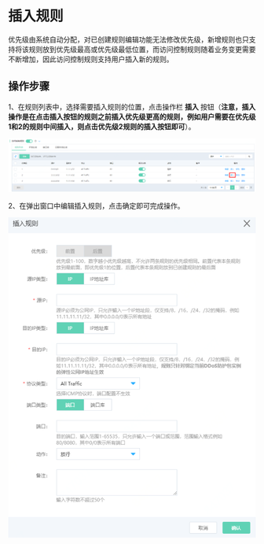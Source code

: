 # 插入规则

优先级由系统自动分配，对已创建规则编辑功能无法修改优先级，新增规则也只支持将该规则放到优先级最高或优先级最低位置，而访问控制规则随着业务变更需要不断增加，因此访问控制规则支持用户插入新的规则。

## 操作步骤

1、在规则列表中，选择需要插入规则的位置，点击操作栏 **插入** 按钮（**注意，插入操作是在点击插入按钮的规则之前插入优先级更高的规则，例如用户需要在优先级1和2的规则中间插入，则点击优先级2规则的插入按钮即可**）。

![image](../../../../../image/Anti-DDoS-Protection-Package/insertACL01.png)

2、在弹出窗口中编辑插入规则，点击确定即可完成操作。

![image](../../../../../image/Anti-DDoS-Protection-Package/insertACL02.png)
